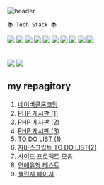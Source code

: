 ![header](https://capsule-render.vercel.app/api?type=waving&color=auto&height=300&section=header&text=HongDawww&fontSize=90&animation=fadeIn&fontAlignY=38&desc=&descAlignY=51&descAlign=62)




	📚 Tech Stack 📚

  
<div>
  <img src="https://img.shields.io/badge/html5-E34F26?style=for-the-badge&logo=html5&logoColor=white"> 
  <img src="https://img.shields.io/badge/css-1572B6?style=for-the-badge&logo=css3&logoColor=white">
  <img src="https://img.shields.io/badge/github-181717?style=for-the-badge&logo=github&logoColor=white">
  <img src="https://img.shields.io/badge/PHP-777BB4?style=for-the-badge&logo=php&logoColor=white">
  <img src="https://img.shields.io/badge/Figma-F24E1E?style=for-the-badge&logo=Figma&logoColor=white">
  <img src="https://img.shields.io/badge/Slack-4A154B?style=for-the-badge&logo=Slack&logoColor=white">
  <img src="https://img.shields.io/badge/Notion-000000?style=for-the-badge&logo=Slack&logoColor=black">
  <img src="https://img.shields.io/badge/VisualStudio-5C2D91?style=for-the-badge&logo=Slack&logoColor=white">
  <img src="https://img.shields.io/badge/javascript-F7DF1E?style=for-the-badge&logo=javascript&logoColor=black">
  <img src="https://img.shields.io/badge/mariaDB-003545?style=for-the-badge&logo=mariaDB&logoColor=white">
</div>
<br>
<br>
<div>
  <img src="https://github-readme-stats.vercel.app/api/top-langs/?username=HongDawww&layout=compact">
  <img src="https://github-readme-stats.vercel.app/api?username=HongDawww&show_icons=true">
</div>


 ## my repagitory
1. [네이버클론코딩](https://github.com/HongDawww/naiver.git)
2. [PHP 게시판 (1)](https://github.com/HongDawww/bbs.git)
3. [PHP 게사판 (2)](https://github.com/HongDawww/miniboard.git)
4. [PHP 게시판 (3)](https://github.com/HongDawww/tbl_member_.git)
5. [TO DO LIST (1)](http://112.222.157.156:6004/main.php)
6. [자바스크립트 TO DO LIST(2)](https://hongdawww.github.io/todolist/JS_TODOLIST/html/index.html)
7. [사이드 프로젝트 모음](https://github.com/HongDawww/SIDE-PROJECT-COLLECTION.git)
8. [연애유형 테스트](https://12lovetypetest12.netlify.app)
9. [챌린지 페이지](https://hongdawww.github.io/challenge-page/callenge-page/index.html)


   





